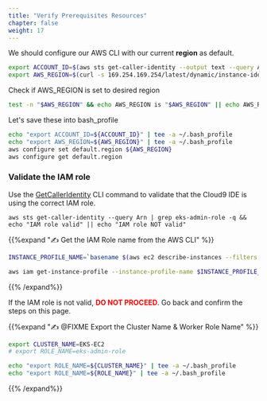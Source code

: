 ```yaml
---
title: "Verify Prerequisites Resources"
chapter: false
weight: 17
---
```



We should configure our AWS CLI with our current **region** as default.

```sh
export ACCOUNT_ID=$(aws sts get-caller-identity --output text --query Account)
export AWS_REGION=$(curl -s 169.254.169.254/latest/dynamic/instance-identity/document | jq -r '.region')
```

Check if AWS_REGION is set to desired region
```sh
test -n "$AWS_REGION" && echo AWS_REGION is "$AWS_REGION" || echo AWS_REGION is not set
```
 
Let's save these into bash_profile
```sh
echo "export ACCOUNT_ID=${ACCOUNT_ID}" | tee -a ~/.bash_profile
echo "export AWS_REGION=${AWS_REGION}" | tee -a ~/.bash_profile
aws configure set default.region ${AWS_REGION}
aws configure get default.region
```

### Validate the IAM role

Use the [GetCallerIdentity](https://docs.aws.amazon.com/cli/latest/reference/sts/get-caller-identity.html) CLI command to validate that the Cloud9 IDE is using the correct IAM role.

```
aws sts get-caller-identity --query Arn | grep eks-admin-role -q && echo "IAM role valid" || echo "IAM role NOT valid"
```

{{%expand "✍️ Get the IAM Role name from the AWS CLI" %}}
```bash
INSTANCE_PROFILE_NAME=`basename $(aws ec2 describe-instances --filters Name=tag:Name,Values=aws-cloud9-${C9_PROJECT}-${C9_PID} | jq -r '.Reservations[0].Instances[0].IamInstanceProfile.Arn' | awk -F "/" "{print $2}")`

aws iam get-instance-profile --instance-profile-name $INSTANCE_PROFILE_NAME --query "InstanceProfile.Roles[0].RoleName" --output text
```
{{% /expand%}}


If the IAM role is not valid, <span style="color: red;">**DO NOT PROCEED**</span>. Go back and confirm the steps on this page.

{{%expand "✍️ @FIXME Export the Cluster Name & Worker Role Name" %}}
<!--
> Download the eksctl binary

```bash
curl --silent --location "https://github.com/weaveworks/eksctl/releases/latest/download/eksctl_$(uname -s)_amd64.tar.gz" | tar xz -C /tmp

sudo mv -v /tmp/eksctl /usr/local/bin

eksctl version

eksctl completion bash >> ~/.bash_completion
. /etc/profile.d/bash_completion.sh
. ~/.bash_completion
```
-->

<!--
> Export the Worker Role Name

```bash
export EKS_CLUSTER=EKS-EC2

STACK_NAME=$(eksctl get nodegroup --cluster ${EKS_CLUSTER} -o json | jq -r '.[].StackName')
ROLE_NAME=$(aws cloudformation describe-stack-resources --stack-name $STACK_NAME | jq -r '.StackResources[] | select(.ResourceType=="AWS::IAM::Role") | .PhysicalResourceId')
echo "export ROLE_NAME=${ROLE_NAME}" | tee -a ~/.bash_profile
```
-->

```bash
export CLUSTER_NAME=EKS-EC2
# export ROLE_NAME=eks-admin-role

echo "export ROLE_NAME=${CLUSTER_NAME}" | tee -a ~/.bash_profile
echo "export ROLE_NAME=${ROLE_NAME}" | tee -a ~/.bash_profile
```
{{% /expand%}}
